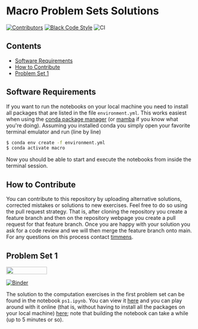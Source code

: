 # Macro Problem Sets Solutions

[![Contributors][contributors-badge]][contributors-url]
[![Black Code Style][black-badge]][black-url]
![CI](https://github.com/timmens/macro_problems/workflows/CI/badge.svg)

## Contents

- [Software Requirements](#software-requirements)
- [How to Contribute](#how-to-contribute)
- [Problem Set 1](#problem-set-1)

## Software Requirements

If you want to run the notebooks on your local machine you need to install all packages
that are listed in the file ``environment.yml``. This works easiest when using the
[conda package manager](https://docs.conda.io/en/latest/) (or [mamba](https://github.com/mamba-org/mamba)
if you know what you're doing). Assuming you installed conda you simply open your
favorite terminal emulator and run (line by line)

```zsh
$ conda env create -f environment.yml
$ conda activate macro
```

Now you should be able to start and execute the notebooks from inside the terminal
session.

## How to Contribute

You can contribute to this repository by uploading alternative solutions, corrected
mistakes or solutions to new exercises. Feel free to do so using the pull request
strategy. That is, after cloning the repository you create a feature branch and then on
the repository webpage you create a pull request for that feature branch. Once you are
happy with your solution you ask for a code review and we will then merge the feature
branch onto main. For any questions on this process contact [timmens](https://github.com/timmens).

## Problem Set 1

<a href="https://nbviewer.jupyter.org/github/timmens/macro_problems/blob/main/ps1.ipynb"
   target="_parent">
   <img align="center" 
  src="https://raw.githubusercontent.com/jupyter/design/master/logos/Badges/nbviewer_badge.png" 
      width="109" height="20">
</a>

[![Binder](https://mybinder.org/badge_logo.svg)](https://mybinder.org/v2/gh/timmens/macro_problems/main?filepath=ps1.ipynb)


The solution to the computation exercises in the first problem set can be found in the
notebook ``ps1.ipynb``. You can view it [here](https://nbviewer.jupyter.org/github/timmens/macro_problems/blob/main/ps1.ipynb)
and you can play around with it online (that is, without having to install all the
packages on your local machine) [here](https://mybinder.org/v2/gh/timmens/macro_problems/main?filepath=ps1.ipynb);
note that building the notebook can take a while (up to 5 minutes or so).

[contributors-badge]: https://img.shields.io/github/contributors/timmens/macro_problems
[contributors-url]: https://github.com/timmens/macro_problems/graphs/contributors
[black-badge]:https://img.shields.io/badge/code%20style-black-000000.svg
[black-url]:https://github.com/psf/black
